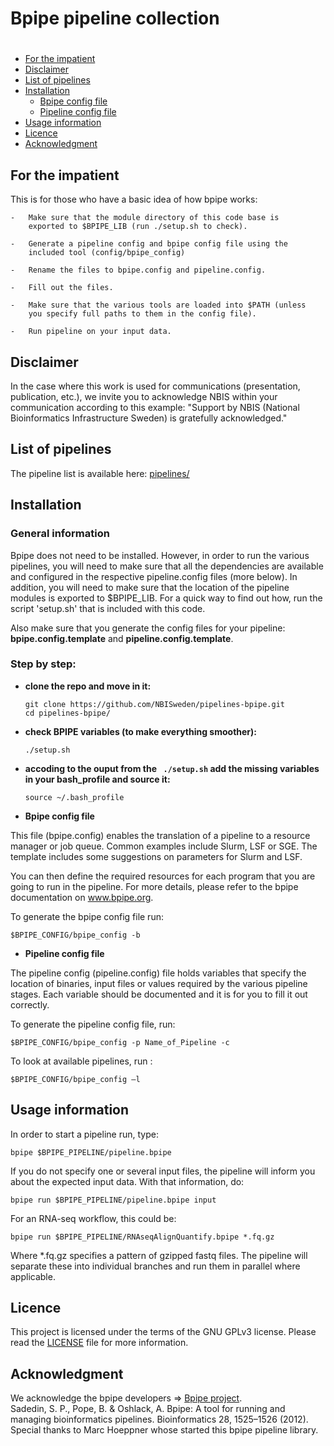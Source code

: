 #		Bpipe pipeline collection
#		########################

* [For the impatient](#for-the-impatient)
* [Disclaimer](#disclaimer)
* [List of pipelines](#list-of-pipelines)
* [Installation](#installation)
   * [Bpipe config file](#bpipe-config-file)
   * [Pipeline config file](#pipeline-config-file)
* [Usage information](#usage-information)
* [Licence](#licence)
* [Acknowledgment](#acknowledgment)

## For the impatient

This is for those who have a basic idea of how bpipe works:

    -   Make sure that the module directory of this code base is
        exported to $BPIPE_LIB (run ./setup.sh to check).

    -   Generate a pipeline config and bpipe config file using the
    	included tool (config/bpipe_config)

    -   Rename the files to bpipe.config and pipeline.config.

    -   Fill out the files.

    -   Make sure that the various tools are loaded into $PATH (unless
        you specify full paths to them in the config file).

    -   Run pipeline on your input data.

## Disclaimer

In the case where this work is used for communications (presentation, publication, etc.), we invite you to acknowledge NBIS within your communication according to this example: "Support by NBIS (National Bioinformatics Infrastructure Sweden) is gratefully acknowledged."

## List of pipelines

The pipeline list is available here: [pipelines/](./pipelines)

## Installation

### General information
Bpipe does not need to be installed.  However, in order to run the
various pipelines, you will need to make sure that all the dependencies
are available and configured in the respective pipeline.config files
(more below).  In addition, you will need to make sure that the location
of the pipeline modules is exported to $BPIPE_LIB.  For a quick way to
find out how, run the script 'setup.sh' that is included with this code.

Also make sure that you generate the config files for your pipeline: __bpipe.config.template__ and __pipeline.config.template__.

### Step by step:
 * **clone the repo and move in it:**

       git clone https://github.com/NBISweden/pipelines-bpipe.git
       cd pipelines-bpipe/

 * **check BPIPE variables (to make everything smoother):**

       ./setup.sh

 * **accoding to the ouput from the ` ./setup.sh` add the missing variables in your bash_profile and source it:**

       source ~/.bash_profile

 * **Bpipe config file**

This file (bpipe.config) enables the translation of a pipeline to a resource manager or job queue.
Common examples include Slurm, LSF or SGE.  The template includes some suggestions on parameters for Slurm and LSF.

You can then define the required resources for each program that you are
going to run in the pipeline.  For more details, please refer to the
bpipe documentation on www.bpipe.org.

To generate the bpipe config file run:  

    $BPIPE_CONFIG/bpipe_config -b

 * **Pipeline config file**

The pipeline config (pipeline.config) file holds variables that specify the location of
binaries, input files or values required by the various pipeline stages.
Each variable should be documented and it is for you to fill it out
correctly.

To generate the pipeline config file, run:

    $BPIPE_CONFIG/bpipe_config -p Name_of_Pipeline -c

To look at available pipelines, run :

    $BPIPE_CONFIG/bpipe_config –l


## Usage information

In order to start a pipeline run, type:

    bpipe $BPIPE_PIPELINE/pipeline.bpipe

If you do not specify one or several input files, the pipeline will
inform you about the expected input data.  With that information, do:

    bpipe run $BPIPE_PIPELINE/pipeline.bpipe input

For an RNA-seq workflow, this could be:

    bpipe run $BPIPE_PIPELINE/RNAseqAlignQuantify.bpipe *.fq.gz

Where *.fq.gz specifies a pattern of gzipped fastq files.  The pipeline
will separate these into individual branches and run them in parallel
where applicable.

## Licence
This project is licensed under the terms of the GNU GPLv3 license. Please read the [LICENSE](LICENSE) file for more information.

## Acknowledgment
We acknowledge the bpipe developers => [Bpipe project](https://github.com/ssadedin/bpipe).</br>
Sadedin, S. P., Pope, B. & Oshlack, A. Bpipe: A tool for running and managing bioinformatics pipelines. Bioinformatics 28, 1525–1526 (2012).</br>
Special thanks to Marc Hoeppner whose started this bpipe pipeline library.

